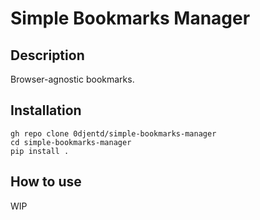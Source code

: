 # Simple Bookmarks Manager
## Description
Browser-agnostic bookmarks.

## Installation
```
gh repo clone 0djentd/simple-bookmarks-manager
cd simple-bookmarks-manager
pip install .
```

## How to use
WIP

